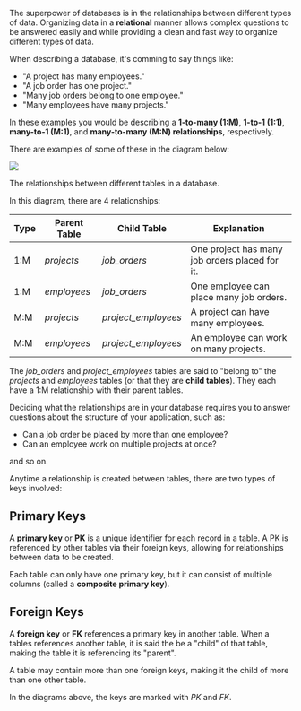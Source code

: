 The superpower of databases is in the relationships between different types of data. Organizing data in a **relational** manner allows complex questions to be answered easily and while providing a clean and fast way to organize different types of data.

When describing a database, it's comming to say things like:

* "A project has many employees."
* "A job order has one project."
* "Many job orders belong to one employee."
* "Many employees have many projects."

In these examples you would be describing a **1-to-many (1:M)**, **1-to-1 (1:1)**, **many-to-1 (M:1)**, and **many-to-many (M:N) relationships**, respectively.

There are examples of some of these in the diagram below:

![](https://storage.googleapis.com/codevolve-assets/internal/courses/Database%20Fundamentals/erd1.png)

<div class="caption">The relationships between different tables in a database.</div>

In this diagram, there are 4 relationships:

|Type|Parent Table|Child Table|Explanation
|---|---|---|---|
|1:M|_projects_|*job_orders*|One project has many job orders placed for it.|
|1:M|_employees_|*job_orders*|One employee can place many job orders.|
|M:M|_projects_|*project_employees*|A project can have many employees.|
|M:M|_employees_|*project_employees*|An employee can work on many projects.|

The *job_orders* and *project_employees* tables are said to "belong to" the *projects* and *employees* tables (or that they are **child tables**). They each have a 1:M relationship with their parent tables.

Deciding what the relationships are in your database requires you to answer questions about the structure of your application, such as:

* Can a job order be placed by more than one employee?
* Can an employee work on multiple projects at once?

and so on.

Anytime a relationship is created between tables, there are two types of keys involved:

## Primary Keys

A **primary key** or **PK** is a unique identifier for each record in a table. A PK is referenced by other tables via their foreign keys, allowing for relationships between data to be created.

Each table can only have one primary key, but it can consist of multiple columns (called a **composite primary key**). 

## Foreign Keys

A **foreign key** or **FK** references a primary key in another table. When a tables references another table, it is said the be a "child" of that table, making the table it is referencing its "parent".

A table may contain more than one foreign keys, making it the child of more than one other table.

In the diagrams above, the keys are marked with _PK_ and _FK_.
